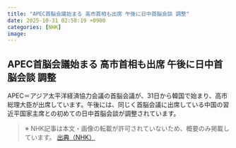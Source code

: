 ```yaml
---
title: "APEC首脳会議始まる 高市首相も出席 午後に日中首脳会談 調整"
date: 2025-10-31 02:58:19 +0900
categories: [NHK]
image: 
---
```

## APEC首脳会議始まる 高市首相も出席 午後に日中首脳会談 調整

APEC＝アジア太平洋経済協力会議の首脳会議が、31日から韓国で始まり、高市総理大臣が出席しています。午後には、同じく首脳会議に出席している中国の習近平国家主席との初めての日中首脳会談が調整されています。

> ※ NHK記事は本文・画像の転載が許可されていないため、概要のみ掲載しています。
[出典（NHK）](http://www3.nhk.or.jp/news/html/20251031/k10014963791000.html)
